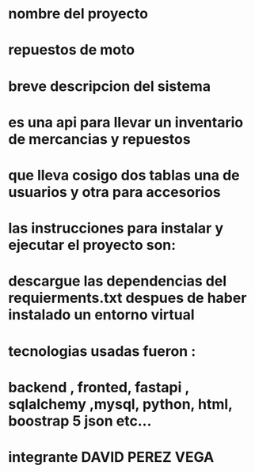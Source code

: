 # nombre del proyecto
# repuestos de moto

# breve descripcion del sistema 
# es una api para llevar un inventario de mercancias y repuestos
# que lleva cosigo dos tablas una de usuarios y otra para accesorios 

# las instrucciones para instalar y ejecutar el proyecto son:
# descargue las dependencias del requierments.txt despues de haber instalado un entorno virtual

# tecnologias usadas fueron :
# backend , fronted, fastapi , sqlalchemy ,mysql, python, html, boostrap 5 json etc...

# integrante DAVID PEREZ VEGA